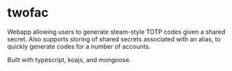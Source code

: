 # twofac

Webapp allowing users to generate steam-style TOTP codes given a shared secret. 
Also supports storing of shared secrets associated with an alias, to quickly 
generate codes for a number of accounts.

Built with typescript, koajs, and mongoose.